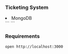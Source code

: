 <html>
<h3>Ticketing System</h3>
<li>MongoDB</li>
```
```

<h3>Requirements</h3>

```
open http://localhost:3000
```  

